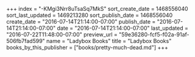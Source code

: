 +++
index = "-KMgi3Nrr8uTsaSq7MkS"
sort_create_date = 1468556040
sort_last_updated = 1469213280
sort_publish_date = 1468556040
create_date = "2016-07-14T21:14:00-07:00"
publish_date = "2016-07-14T21:14:00-07:00"
date = "2016-07-14T21:14:00-07:00"
last_updated = "2016-07-22T11:48:00-07:00"
preview_url = "59e36280-fcf5-f02a-91af-506fb7fad599"
name = "Ladybox Books"
title = "Ladybox Books"
books_by_this_publisher = ["books/pretty-much-dead.md"]
+++
